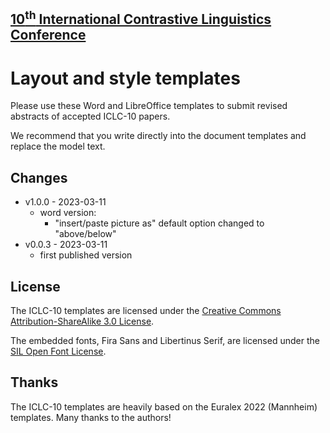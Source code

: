 ## [10<sup>th</sup> International Contrastive Linguistics Conference](https://iclc10.ids-mannheim.de/)

# Layout and style templates

Please use these Word and LibreOffice templates to submit revised abstracts of accepted ICLC-10 papers.

We recommend that you write directly into the document templates and replace the model text.


## Changes

- v1.0.0 - 2023-03-11
  - word version:
    - "insert/paste picture as" default option changed to "above/below"
- v0.0.3 - 2023-03-11
  - first published version

## License

The ICLC-10 templates are licensed under the [Creative Commons Attribution-ShareAlike 3.0 License](http://creativecommons.org/licenses/by-sa/3.0/).

The embedded fonts, Fira Sans and Libertinus Serif, are licensed under the [SIL Open Font License](https://scripts.sil.org/OFL_web).

## Thanks

The ICLC-10 templates are heavily based on the Euralex 2022 (Mannheim) templates. Many thanks to the authors!
